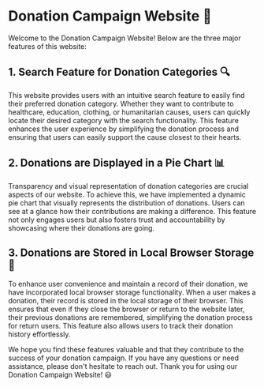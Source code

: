 # Donation Campaign Website 🌟

Welcome to the Donation Campaign Website! Below are the three major features of this website:

## 1. Search Feature for Donation Categories 🔍

This website provides users with an intuitive search feature to easily find their preferred donation category. Whether they want to contribute to healthcare, education, clothing, or humanitarian causes, users can quickly locate their desired category with the search functionality. This feature enhances the user experience by simplifying the donation process and ensuring that users can easily support the cause closest to their hearts.

## 2. Donations are Displayed in a Pie Chart 📊

Transparency and visual representation of donation categories are crucial aspects of our website. To achieve this, we have implemented a dynamic pie chart that visually represents the distribution of donations. Users can see at a glance how their contributions are making a difference. This feature not only engages users but also fosters trust and accountability by showcasing where their donations are going.

## 3. Donations are Stored in Local Browser Storage 💾

To enhance user convenience and maintain a record of their donation, we have incorporated local browser storage functionality. When a user makes a donation, their record is stored in the local storage of their browser. This ensures that even if they close the browser or return to the website later, their previous donations are remembered, simplifying the donation process for return users. This feature also allows users to track their donation history effortlessly.

We hope you find these features valuable and that they contribute to the success of your donation campaign. If you have any questions or need assistance, please don't hesitate to reach out. Thank you for using our Donation Campaign Website! 😃

